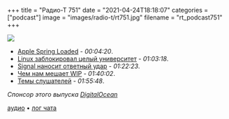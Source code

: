 +++
title = "Радио-Т 751"
date = "2021-04-24T18:18:07"
categories = ["podcast"]
image = "images/radio-t/rt751.jpg"
filename = "rt_podcast751"
+++

![](https://radio-t.com/images/radio-t/rt751.jpg)

- [Apple Spring Loaded](https://www.theverge.com/2021/4/20/22384756/apple-spring-loaded-event-recap-biggest-announcements-airtag-ipad-pro-imac) - *00:04:20*.
- [Linux заблокировал целый университет](https://www.neowin.net/news/linux-bans-university-of-minnesota-for-sending-buggy-patches-in-the-name-of-research/) - *01:03:18*.
- [Signal наносит ответный удар](https://signal.org/blog/cellebrite-vulnerabilities/) - *01:22:23*.
- [Чем нам мешает WIP](https://truemped.github.io/posts/mgmt/limiting-wip/) - *01:40:02*.
- [Темы слушателей](https://radio-t.com/p/2021/04/20/prep-751/) - *01:55:48*.

*Спонсор этого выпуска [DigitalOcean](https://do.co/radiot)*


[аудио](https://cdn.radio-t.com/rt_podcast751.mp3) • [лог чата](https://chat.radio-t.com/logs/radio-t-751.html)
<audio src="https://cdn.radio-t.com/rt_podcast751.mp3" preload="none"></audio>
